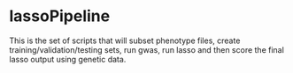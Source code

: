 # lassoPipeline
This is the set of scripts that will subset phenotype files, create training/validation/testing sets, run gwas, run lasso and then score the final lasso output using genetic data.
